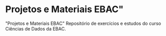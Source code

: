 # Projetos e Materiais EBAC" 
"Projetos e Materiais EBAC" 
Repositório de exercícios e estudos do curso Ciências de Dados da EBAC.
